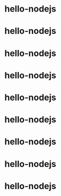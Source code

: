 # hello-nodejs
# hello-nodejs
# hello-nodejs
# hello-nodejs
# hello-nodejs
# hello-nodejs
# hello-nodejs
# hello-nodejs
# hello-nodejs

